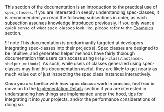 This section of the documentation is an introduction to the practical use of
`spec_classes`. If you are interested
in deeply understanding spec-classes, it is recommended you read the following
subsections in order, as each subsection assumes knowledge introduced
previously. If you only want a quick sense of what spec-classes look like,
please refer to the [Examples](../examples/index.md) section.

!!! note
    This documentation is predominantly targeted at developers integrating
    spec-classes into their project(s). Spec classes are designed to be
    intuitive, and generated helper methods have fairly thorough documentation
    that users can access using `help(<class/instance>.<helper_method>)`. As
    such, while users of classes generated using spec-classes may find this
    documentation useful, they are likely to get nearly as much value out of
    just inspecting the spec class instances interactively.

Once you are familiar with how spec classes work in practice, feel free to move
on to the [Implementation Details](../implementation/index.md) section if you
are interested in understanding how things are implemented under the hood, tips
for integrating it into your projects, and/or the performance considerations of
doing so.
